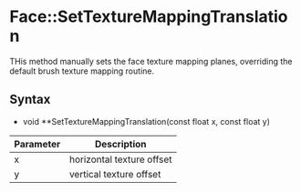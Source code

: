# Face::SetTextureMappingTranslation

THis method manually sets the face texture mapping planes, overriding the default brush texture mapping routine.

## Syntax

- void **SetTextureMappingTranslation(const float x, const float y)

| Parameter | Description |
|---|---|
| x | horizontal texture offset |
| y | vertical texture offset |
